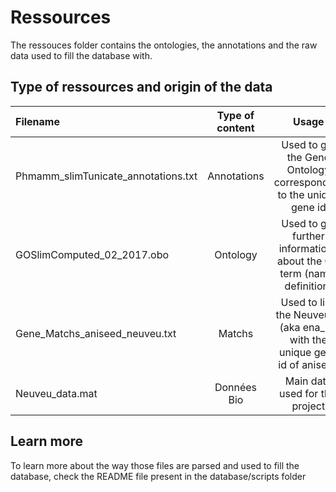# Ressources 

The ressouces folder contains the ontologies, the annotations and the raw data used
to fill the database with. 

## Type of ressources and origin of the data

| Filename                             | Type of content | Usage                                                                        | Origin                 | Online Reference              |
| :----------------------------------- | :-------------: | :--------------------------------------------------------------------------: | :--------------------: | :----------------------------------------------------------------------: |
| Phmamm_slimTunicate_annotations.txt  |   Annotations   |  Used to get the Gene Ontology corresponding to the unique gene id           |   ANISEED              |   https://aniseed.fr/aniseed/download/?file=data%2Fphmamm%2FPhmamm_slimTunicate.gaf.gz&module=aniseed&action=download:index
| GOSlimComputed_02_2017.obo           |    Ontology     |  Used to get further informations about the GO term (name, definition)       |   ANISEED              |   https://aniseed.fr/aniseed/download/?file=data%2Fcirobu%2FGOSlimComputed_02_2017.zip&module=aniseed&action=download:index
| Gene_Matchs_aniseed_neuveu.txt       |     Matchs      |  Used to link the Neuveu id (aka ena_id) with the unique gene id of aniseed  |   Pierre Loic project  |   none
| Neuveu_data.mat		       |   Données Bio   |  Main data used for this project                                             |   Neuveu               |   none

## Learn more 

To learn more about the way those files are parsed and used to fill the database, 
check the README file present in the database/scripts folder
